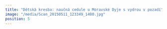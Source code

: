 ```yaml
---
title: "Dětská kresba: naučná cedule u Moravské Dyje s vydrou v pozadí"
image: "/media/Scan_20150511_123349_1400.jpg"
position: 5
---
```

